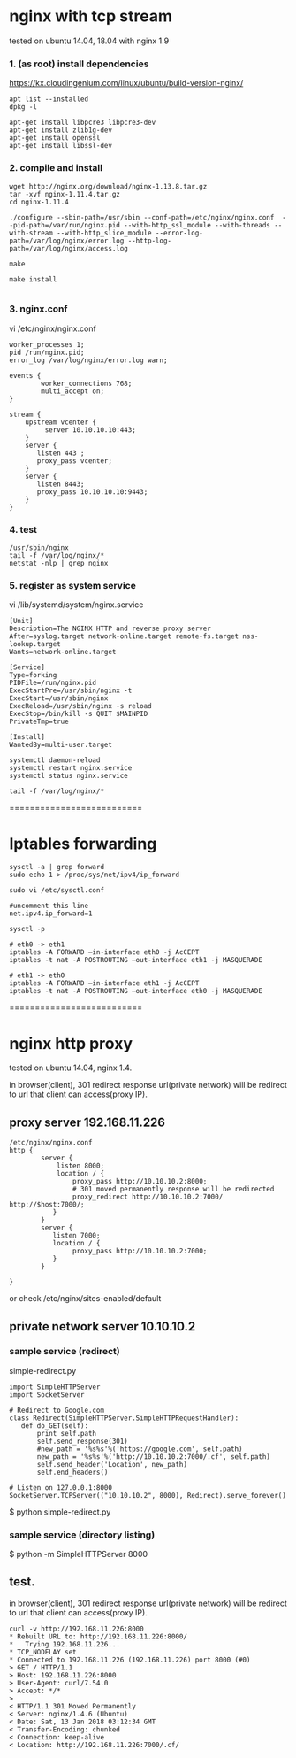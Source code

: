 # nginx with tcp stream
tested on ubuntu 14.04, 18.04 with nginx 1.9

### 1. (as root) install dependencies
https://kx.cloudingenium.com/linux/ubuntu/build-version-nginx/
```
apt list --installed
dpkg -l

apt-get install libpcre3 libpcre3-dev
apt-get install zlib1g-dev
apt-get install openssl
apt-get install libssl-dev

```
### 2. compile and install
```
wget http://nginx.org/download/nginx-1.13.8.tar.gz
tar -xvf nginx-1.11.4.tar.gz
cd nginx-1.11.4

./configure --sbin-path=/usr/sbin --conf-path=/etc/nginx/nginx.conf  --pid-path=/var/run/nginx.pid --with-http_ssl_module --with-threads --with-stream --with-http_slice_module --error-log-path=/var/log/nginx/error.log --http-log-path=/var/log/nginx/access.log

make 

make install


```
### 3. nginx.conf
vi /etc/nginx/nginx.conf

```
worker_processes 1;
pid /run/nginx.pid;
error_log /var/log/nginx/error.log warn;

events {
        worker_connections 768;
        multi_accept on;
}

stream {
    upstream vcenter {
         server 10.10.10.10:443;
    }
    server {
       listen 443 ;
       proxy_pass vcenter;
    }
    server {
       listen 8443;
       proxy_pass 10.10.10.10:9443;
    }
}

```


### 4. test

```
/usr/sbin/nginx
tail -f /var/log/nginx/*
netstat -nlp | grep nginx
```

### 5. register as system service

vi /lib/systemd/system/nginx.service
```
[Unit]
Description=The NGINX HTTP and reverse proxy server
After=syslog.target network-online.target remote-fs.target nss-lookup.target
Wants=network-online.target

[Service]
Type=forking
PIDFile=/run/nginx.pid
ExecStartPre=/usr/sbin/nginx -t
ExecStart=/usr/sbin/nginx
ExecReload=/usr/sbin/nginx -s reload
ExecStop=/bin/kill -s QUIT $MAINPID
PrivateTmp=true

[Install]
WantedBy=multi-user.target
```


```
systemctl daemon-reload
systemctl restart nginx.service
systemctl status nginx.service

tail -f /var/log/nginx/*

```

==========================

# Iptables forwarding

```
sysctl -a | grep forward
sudo echo 1 > /proc/sys/net/ipv4/ip_forward

sudo vi /etc/sysctl.conf

#uncomment this line
net.ipv4.ip_forward=1

sysctl -p

# eth0 -> eth1
iptables -A FORWARD —in-interface eth0 -j AcCEPT
iptables -t nat -A POSTROUTING —out-interface eth1 -j MASQUERADE

# eth1 -> eth0
iptables -A FORWARD —in-interface eth1 -j AcCEPT
iptables -t nat -A POSTROUTING —out-interface eth0 -j MASQUERADE
```


==========================

# nginx http proxy 
tested on ubuntu 14.04, nginx 1.4.

in browser(client), 301 redirect response url(private network) will be redirect to url that client can access(proxy IP).

## proxy server 192.168.11.226

```
/etc/nginx/nginx.conf
http {
        server {
            listen 8000;
            location / {
                proxy_pass http://10.10.10.2:8000;
                # 301 moved permanently response will be redirected
                proxy_redirect http://10.10.10.2:7000/ http://$host:7000/;
           }
        }
        server {
           listen 7000;
           location / {
                proxy_pass http://10.10.10.2:7000;
           }
        }

}
```
or check /etc/nginx/sites-enabled/default 

## private network server 10.10.10.2

### sample service (redirect)
simple-redirect.py

```
import SimpleHTTPServer
import SocketServer

# Redirect to Google.com
class Redirect(SimpleHTTPServer.SimpleHTTPRequestHandler):
   def do_GET(self):
       print self.path
       self.send_response(301)
       #new_path = '%s%s'%('https://google.com', self.path)
       new_path = '%s%s'%('http://10.10.10.2:7000/.cf', self.path)
       self.send_header('Location', new_path)
       self.end_headers()

# Listen on 127.0.0.1:8000
SocketServer.TCPServer(("10.10.10.2", 8000), Redirect).serve_forever()

```

$ python simple-redirect.py

### sample service (directory listing)
$ python -m SimpleHTTPServer 8000


## test.
in browser(client), 301 redirect response url(private network) will be redirect to url that client can access(proxy IP).

```
curl -v http://192.168.11.226:8000
* Rebuilt URL to: http://192.168.11.226:8000/
*   Trying 192.168.11.226...
* TCP_NODELAY set
* Connected to 192.168.11.226 (192.168.11.226) port 8000 (#0)
> GET / HTTP/1.1
> Host: 192.168.11.226:8000
> User-Agent: curl/7.54.0
> Accept: */*
> 
< HTTP/1.1 301 Moved Permanently
< Server: nginx/1.4.6 (Ubuntu)
< Date: Sat, 13 Jan 2018 03:12:34 GMT
< Transfer-Encoding: chunked
< Connection: keep-alive
< Location: http://192.168.11.226:7000/.cf/


```



